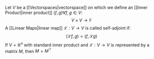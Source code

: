 Let $V$ be a [[Vectorspaces|vectorspace]] on which we define an [[Inner Product|inner product]] $(f,g)\forall f,g\in V$:
$$
V\times V\to \mathbb{F}
$$
A [[Linear Maps|linear map]] $\mathcal{L}:V\to V$ is called self-adjoint if:
$$
(\mathcal{L}f,g)=(f,\mathcal{L}g)
$$
If $V=\mathbb{R}^{n}$ with standard inner product and $\mathcal{L}:V\to V$ is represented by a matrix $M$, then $M=M^{\top}$ 